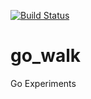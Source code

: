 [![Build Status](https://travis-ci.com/muizzk/go_walk.svg?branch=master)](https://travis-ci.com/muizzk/go_walk)

# go_walk
Go Experiments
